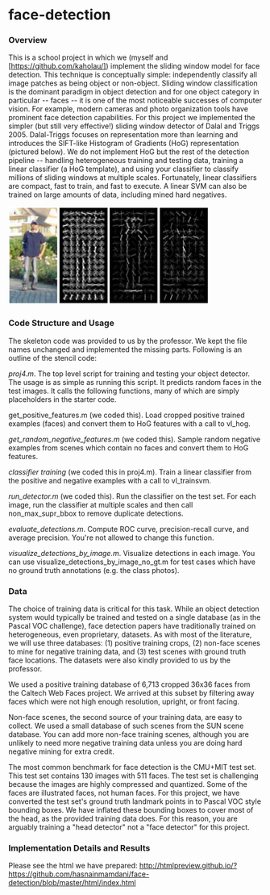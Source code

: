 # face-detection

### Overview
This is a school project in which we (myself and [https://github.com/kaholau/]) implement the sliding window model for face detection. This technique is conceptually simple: independently classify all image patches as being object or non-object. Sliding window classification is the dominant paradigm in object detection and for one object category in particular -- faces -- it is one of the most noticeable successes of computer vision. For example, modern cameras and photo organization tools have prominent face detection capabilities. For this project we implemented the simpler (but still very effective!) sliding window detector of Dalal and Triggs 2005. Dalal-Triggs focuses on representation more than learning and introduces the SIFT-like Histogram of Gradients (HoG) representation (pictured below). We do not implement HoG but the rest of the detection pipeline -- handling heterogeneous training and testing data, training a linear classifier (a HoG template), and using your classifier to classify millions of sliding windows at multiple scales. Fortunately, linear classifiers are compact, fast to train, and fast to execute. A linear SVM can also be trained on large amounts of data, including mined hard negatives.

![](https://github.com/hasnainmamdani/face-detection/blob/master/html/hog_vis.png)

### Code Structure and Usage
The skeleton code was provided to us by the professor. We kept the file names unchanged and implemented the missing parts. Following is an outline of the stencil code:

*proj4.m*. The top level script for training and testing your object detector. The usage is as simple as running this script. It predicts random faces in the test images. It calls the following functions, many of which are simply placeholders in the starter code.

get_positive_features.m (we coded this). Load cropped positive trained examples (faces) and convert them to HoG features with a call to vl_hog.

*get_random_negative_features.m* (we coded this). Sample random negative examples from scenes which contain no faces and convert them to HoG features.

*classifier training* (we coded this in proj4.m). Train a linear classifier from the positive and negative examples with a call to vl_trainsvm.

*run_detector.m* (we coded this). Run the classifier on the test set. For each image, run the classifier at multiple scales and then call non_max_supr_bbox to remove duplicate detections.

*evaluate_detections.m*. Compute ROC curve, precision-recall curve, and average precision. You're not allowed to change this function.

*visualize_detections_by_image.m*. Visualize detections in each image. You can use visualize_detections_by_image_no_gt.m for test cases which have no ground truth annotations (e.g. the class photos).

### Data
The choice of training data is critical for this task. While an object detection system would typically be trained and tested on a single database (as in the Pascal VOC challenge), face detection papers have traditionally trained on heterogeneous, even proprietary, datasets. As with most of the literature, we will use three databases: (1) positive training crops, (2) non-face scenes to mine for negative training data, and (3) test scenes with ground truth face locations. The datasets were also kindly provided to us by the professor.

We used a positive training database of 6,713 cropped 36x36 faces from the Caltech Web Faces project. We arrived at this subset by filtering away faces which were not high enough resolution, upright, or front facing.

Non-face scenes, the second source of your training data, are easy to collect. We used a small database of such scenes from the SUN scene database. You can add more non-face training scenes, although you are unlikely to need more negative training data unless you are doing hard negative mining for extra credit.

The most common benchmark for face detection is the CMU+MIT test set. This test set contains 130 images with 511 faces. The test set is challenging because the images are highly compressed and quantized. Some of the faces are illustrated faces, not human faces. For this project, we have converted the test set's ground truth landmark points in to Pascal VOC style bounding boxes. We have inflated these bounding boxes to cover most of the head, as the provided training data does. For this reason, you are arguably training a "head detector" not a "face detector" for this project.

### Implementation Details and Results
Please see the html we have prepared: http://htmlpreview.github.io/?https://github.com/hasnainmamdani/face-detection/blob/master/html/index.html
